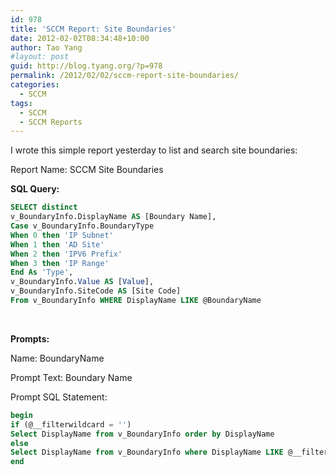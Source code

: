 ```yaml
---
id: 978
title: 'SCCM Report: Site Boundaries'
date: 2012-02-02T08:34:48+10:00
author: Tao Yang
#layout: post
guid: http://blog.tyang.org/?p=978
permalink: /2012/02/02/sccm-report-site-boundaries/
categories:
  - SCCM
tags:
  - SCCM
  - SCCM Reports
---
```

I wrote this simple report yesterday to list and search site boundaries:

Report Name: SCCM Site Boundaries

<strong>SQL Query:</strong>

```sql
SELECT distinct
v_BoundaryInfo.DisplayName AS [Boundary Name],
Case v_BoundaryInfo.BoundaryType
When 0 then 'IP Subnet'
When 1 then 'AD Site'
When 2 then 'IPV6 Prefix'
When 3 then 'IP Range'
End As 'Type',
v_BoundaryInfo.Value AS [Value],
v_BoundaryInfo.SiteCode AS [Site Code]
From v_BoundaryInfo WHERE DisplayName LIKE @BoundaryName
```

&nbsp;

<strong>Prompts:</strong>

Name: BoundaryName

Prompt Text: Boundary Name

Prompt SQL Statement:

```sql
begin
if (@__filterwildcard = '')
Select DisplayName from v_BoundaryInfo order by DisplayName
else
Select DisplayName from v_BoundaryInfo where DisplayName LIKE @__filterwildcard order by DisplayName
end
```